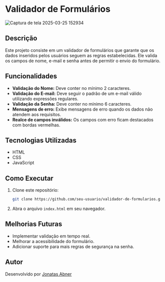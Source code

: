# Validador de Formulários

![Captura de tela 2025-03-25 152934](https://github.com/user-attachments/assets/ee3d0e39-e584-4041-97e2-a64ecdcdb19d)


## Descrição

Este projeto consiste em um validador de formulários que garante que os dados inseridos pelos usuários seguem as regras estabelecidas. Ele valida os campos de nome, e-mail e senha antes de permitir o envio do formulário.

## Funcionalidades

- **Validação do Nome:** Deve conter no mínimo 2 caracteres.
- **Validação do E-mail:** Deve seguir o padrão de um e-mail válido utilizando expressões regulares.
- **Validação da Senha:** Deve conter no mínimo 6 caracteres.
- **Mensagens de erro:** Exibe mensagens de erro quando os dados não atendem aos requisitos.
- **Realce de campos inválidos:** Os campos com erro ficam destacados com bordas vermelhas.

## Tecnologias Utilizadas

- HTML
- CSS
- JavaScript

## Como Executar

1. Clone este repositório:
   ```bash
   git clone https://github.com/seu-usuario/validador-de-formularios.git
   ```
2. Abra o arquivo `index.html` em seu navegador.

## Melhorias Futuras

- Implementar validação em tempo real.
- Melhorar a acessibilidade do formulário.
- Adicionar suporte para mais regras de segurança na senha.

## Autor

Desenvolvido por [Jonatas Abner](www.linkedin.com/in/jonatasasb)

